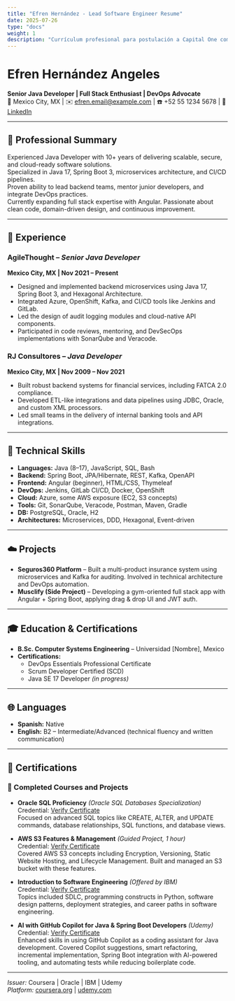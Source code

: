```yaml
---
title: "Efren Hernández - Lead Software Engineer Resume"
date: 2025-07-26
type: "docs"
weight: 1
description: "Currículum profesional para postulación a Capital One como Lead Software Engineer - Full Stack."
---
```


# Efren Hernández Angeles  
**Senior Java Developer | Full Stack Enthusiast | DevOps Advocate**  
📍 Mexico City, MX | ✉️ efren.email@example.com | ☎️ +52 55 1234 5678 | 💼 [LinkedIn](https://linkedin.com/in/efrenhernandez)

---

## 🎯 Professional Summary

Experienced Java Developer with 10+ years of delivering scalable, secure, and cloud-ready software solutions.  
Specialized in Java 17, Spring Boot 3, microservices architecture, and CI/CD pipelines.  
Proven ability to lead backend teams, mentor junior developers, and integrate DevOps practices.  
Currently expanding full stack expertise with Angular. Passionate about clean code, domain-driven design, and continuous improvement.

---

## 💼 Experience

### AgileThought – *Senior Java Developer*  
**Mexico City, MX | Nov 2021 – Present**
- Designed and implemented backend microservices using Java 17, Spring Boot 3, and Hexagonal Architecture.
- Integrated Azure, OpenShift, Kafka, and CI/CD tools like Jenkins and GitLab.
- Led the design of audit logging modules and cloud-native API components.
- Participated in code reviews, mentoring, and DevSecOps implementations with SonarQube and Veracode.

### RJ Consultores – *Java Developer*  
**Mexico City, MX | Nov 2009 – Nov 2021**
- Built robust backend systems for financial services, including FATCA 2.0 compliance.
- Developed ETL-like integrations and data pipelines using JDBC, Oracle, and custom XML processors.
- Led small teams in the delivery of internal banking tools and API integrations.

---

## 🧰 Technical Skills

- **Languages:** Java (8–17), JavaScript, SQL, Bash  
- **Backend:** Spring Boot, JPA/Hibernate, REST, Kafka, OpenAPI  
- **Frontend:** Angular (beginner), HTML/CSS, Thymeleaf  
- **DevOps:** Jenkins, GitLab CI/CD, Docker, OpenShift  
- **Cloud:** Azure, some AWS exposure (EC2, S3 concepts)  
- **Tools:** Git, SonarQube, Veracode, Postman, Maven, Gradle  
- **DB:** PostgreSQL, Oracle, H2  
- **Architectures:** Microservices, DDD, Hexagonal, Event-driven

---

## ☁️ Projects

- **Seguros360 Platform** – Built a multi-product insurance system using microservices and Kafka for auditing. Involved in technical architecture and DevOps automation.  
- **Musclify (Side Project)** – Developing a gym-oriented full stack app with Angular + Spring Boot, applying drag & drop UI and JWT auth.

---

## 🎓 Education & Certifications

- **B.Sc. Computer Systems Engineering** – Universidad [Nombre], Mexico  
- **Certifications:**  
  - DevOps Essentials Professional Certificate  
  - Scrum Developer Certified (SCD)  
  - Java SE 17 Developer *(in progress)*

---

## 🌐 Languages

- **Spanish:** Native  
- **English:** B2 – Intermediate/Advanced (technical fluency and written communication)

---
## 📘 Certifications

### 🧠 Completed Courses and Projects

- **Oracle SQL Proficiency** *(Oracle SQL Databases Specialization)*  
  Credential: [Verify Certificate](https://www.coursera.org/account/accomplishments/verify/5A57Q5S7G9M6)  
  Focused on advanced SQL topics like CREATE, ALTER, and UPDATE commands, database relationships, SQL functions, and database views.

- **AWS S3 Features & Management** *(Guided Project, 1 hour)*  
  Credential: [Verify Certificate](https://www.coursera.org/account/accomplishments/verify/7V2NK0KOTAWU)  
  Covered AWS S3 concepts including Encryption, Versioning, Static Website Hosting, and Lifecycle Management. Built and managed an S3 bucket with these features.

- **Introduction to Software Engineering** *(Offered by IBM)*  
  Credential: [Verify Certificate](https://www.coursera.org/account/accomplishments/verify/F9MN1NLKQDG9)  
  Topics included SDLC, programming constructs in Python, software design patterns, deployment strategies, and career paths in software engineering.

- **AI with GitHub Copilot for Java & Spring Boot Developers** *(Udemy)*  
  Credential: [Verify Certificate](https://www.udemy.com/certificate/UC-eea8b4a6-8339-4b37-b0f8-90fcb167d66e)  
  Enhanced skills in using GitHub Copilot as a coding assistant for Java development. Covered Copilot suggestions, smart refactoring, incremental implementation, Spring Boot integration with AI-powered tooling, and automating tests while reducing boilerplate code.

---

*Issuer:* Coursera | Oracle | IBM | Udemy  
*Platform:* [coursera.org](https://www.coursera.org) | [udemy.com](https://www.udemy.com)